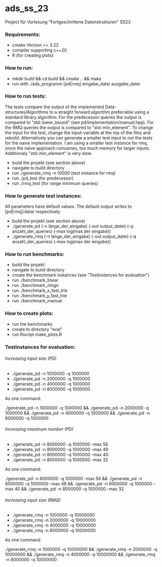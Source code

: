 # ads_ss_23

Project für Vorlesung "Fortgeschrittene Datenstrukturen" SS23

### Requirements:

- cmake Version >= 3.22
- compiler supporting c++20
- R (for creating plots)

### How to run:

- mkdir build && cd build && cmake .. && make
- run with ./ads_programm [pd|rmq] eingabe_datei ausgabe_datei

### How to run tests:

The tests compare the output of the implemented Data-structures/Algorithms to a straight forward algorithm preferrable using a standard library algorithm. For the predecessor queries the output is compared to "std::lower_bound" (see pd/implementation/manual.hpp). For the RMQ queries the output is compared to "std::min_element". To change the input for the test, change the input-variable at the top of the files and rebuild. Alternatively you can generate a smaller test input to run the tests for the naive implementation. I am using a smaller test instance for rmq, since the naive approach conusmes, too much memory for larger inputs. Additionaly "std::min_element" is very slow.

* build the projekt (see section above)
* navigate to build directory
* run ./generate_rmq -n 10000 (test instance for rmq)
* run ./pd_test (for predecessor)
* run ./rmq_test (for range minimum queries)

### How to generate test instances:

All parameters have default values. The default output writes to [pd|rmq]/data/ respectively

* build the projekt (see section above)
* ./generate_pd (-n länge_der_eingabe) (-out output_datei) (-q anzahl_der_queries) (-max log(max der eingabe))
* ./generate_rmq (-n länge_der_eingabe) (-out output_datei) (-q anzahl_der_queries) (-max log(max der eingabe))

### How to run benchmarks:

* build the projekt
* navigate to build directory
* create the benchmark instances (see "Testinstances for evaluation")
* run ./benchmark_linear
* run ./benchmark_nlogn
* run ./benchmark_x_fast_trie
* run ./benchmark_y_fast_trie
* run ./benchmark_manual

### How to create plots:

* run the benchmarks
* create to directory "eval"
* run Rscript make_plots.R

### Testinstances for evaluation:

###### Increasing input size (PD)

* ./generate_pd -n 1000000 -q 1000000
* ./generate_pd -n 2000000 -q 1000000
* ./generate_pd -n 4000000 -q 1000000
* ./generate_pd -n 8000000 -q 1000000

As one command:

./generate_pd -n 1000000 -q 1000000 && ./generate_pd -n 2000000 -q 1000000 && ./generate_pd -n 4000000 -q 1000000 && ./generate_pd -n 8000000 -q 1000000

###### Increasing  maximum number (PD)

* ./generate_pd -n 8000000 -q 1000000 -max 56
* ./generate_pd -n 8000000 -q 1000000 -max 48
* ./generate_pd -n 8000000 -q 1000000 -max 40
* ./generate_pd -n 8000000 -q 1000000 -max 32

As one command:

./generate_pd -n 8000000 -q 1000000 -max 56 && ./generate_pd -n 8000000 -q 1000000 -max 48 && ./generate_pd -n 8000000 -q 1000000 -max 40 && ./generate_pd -n 8000000 -q 1000000 -max 32

###### Increasing input size (RMQ)

* ./generate_rmq -n 1000000 -q 10000000
* ./generate_rmq -n 2000000 -q 10000000
* ./generate_rmq -n 4000000 -q 10000000
* ./generate_rmq -n 8000000 -q 10000000

As one command:

./generate_rmq -n 1000000 -q 10000000 && ./generate_rmq -n 2000000 -q 10000000 && ./generate_rmq -n 4000000 -q 10000000 && ./generate_rmq -n 8000000 -q 10000000
